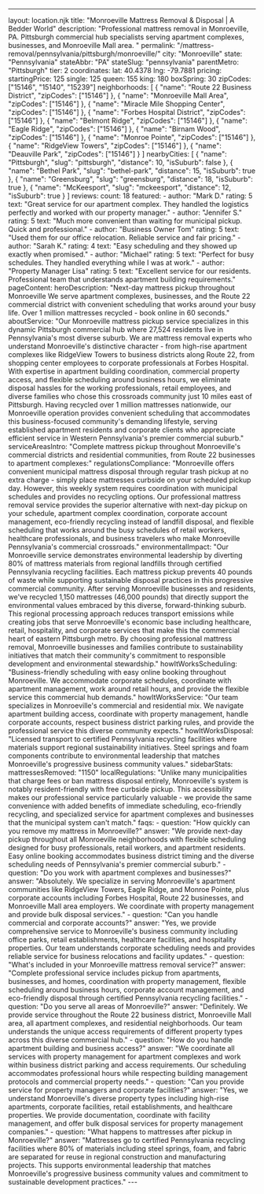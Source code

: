 ---
layout: location.njk
title: "Monroeville Mattress Removal & Disposal | A Bedder World"
description: "Professional mattress removal in Monroeville, PA. Pittsburgh commercial hub specialists serving apartment complexes, businesses, and Monroeville Mall area. "
permalink: "/mattress-removal/pennsylvania/pittsburgh/monroeville/"
city: "Monroeville" state: "Pennsylvania" stateAbbr: "PA" stateSlug: "pennsylvania" parentMetro: "Pittsburgh" tier: 2 coordinates: lat: 40.4378 lng: -79.7881 pricing: startingPrice: 125 single: 125 queen: 155 king: 180 boxSpring: 30 zipCodes: ["15146", "15140", "15239"] neighborhoods: [ { "name": "Route 22 Business District", "zipCodes": ["15146"] }, { "name": "Monroeville Mall Area", "zipCodes": ["15146"] }, { "name": "Miracle Mile Shopping Center", "zipCodes": ["15146"] }, { "name": "Forbes Hospital District", "zipCodes": ["15146"] }, { "name": "Belmont Ridge", "zipCodes": ["15146"] }, { "name": "Eagle Ridge", "zipCodes": ["15146"] }, { "name": "Birnam Wood", "zipCodes": ["15146"] }, { "name": "Monroe Pointe", "zipCodes": ["15146"] }, { "name": "RidgeView Towers", "zipCodes": ["15146"] }, { "name": "Deauville Park", "zipCodes": ["15146"] } ] nearbyCities: [ { "name": "Pittsburgh", "slug": "pittsburgh", "distance": 10, "isSuburb": false }, { "name": "Bethel Park", "slug": "bethel-park", "distance": 15, "isSuburb": true }, { "name": "Greensburg", "slug": "greensburg", "distance": 18, "isSuburb": true }, { "name": "McKeesport", "slug": "mckeesport", "distance": 12, "isSuburb": true } ] reviews: count: 18 featured: - author: "Mark D." rating: 5 text: "Great service for our apartment complex. They handled the logistics perfectly and worked with our property manager." - author: "Jennifer S." rating: 5 text: "Much more convenient than waiting for municipal pickup. Quick and professional." - author: "Business Owner Tom" rating: 5 text: "Used them for our office relocation. Reliable service and fair pricing." - author: "Sarah K." rating: 4 text: "Easy scheduling and they showed up exactly when promised." - author: "Michael" rating: 5 text: "Perfect for busy schedules. They handled everything while I was at work." - author: "Property Manager Lisa" rating: 5 text: "Excellent service for our residents. Professional team that understands apartment building requirements." pageContent: heroDescription: "Next-day mattress pickup throughout Monroeville We serve apartment complexes, businesses, and the Route 22 commercial district with convenient scheduling that works around your busy life. Over 1 million mattresses recycled - book online in 60 seconds." aboutService: "Our Monroeville mattress pickup service specializes in this dynamic Pittsburgh commercial hub where 27,524 residents live in Pennsylvania's most diverse suburb. We are mattress removal experts who understand Monroeville's distinctive character - from high-rise apartment complexes like RidgeView Towers to business districts along Route 22, from shopping center employees to corporate professionals at Forbes Hospital. With expertise in apartment building coordination, commercial property access, and flexible scheduling around business hours, we eliminate disposal hassles for the working professionals, retail employees, and diverse families who chose this crossroads community just 10 miles east of Pittsburgh. Having recycled over 1 million mattresses nationwide, our Monroeville operation provides convenient scheduling that accommodates this business-focused community's demanding lifestyle, serving established apartment residents and corporate clients who appreciate efficient service in Western Pennsylvania's premier commercial suburb." serviceAreasIntro: "Complete mattress pickup throughout Monroeville's commercial districts and residential communities, from Route 22 businesses to apartment complexes:" regulationsCompliance: "Monroeville offers convenient municipal mattress disposal through regular trash pickup at no extra charge - simply place mattresses curbside on your scheduled pickup day. However, this weekly system requires coordination with municipal schedules and provides no recycling options. Our professional mattress removal service provides the superior alternative with next-day pickup on your schedule, apartment complex coordination, corporate account management, eco-friendly recycling instead of landfill disposal, and flexible scheduling that works around the busy schedules of retail workers, healthcare professionals, and business travelers who make Monroeville Pennsylvania's commercial crossroads." environmentalImpact: "Our Monroeville service demonstrates environmental leadership by diverting 80% of mattress materials from regional landfills through certified Pennsylvania recycling facilities. Each mattress pickup prevents 40 pounds of waste while supporting sustainable disposal practices in this progressive commercial community. After serving Monroeville businesses and residents, we've recycled 1,150 mattresses (46,000 pounds) that directly support the environmental values embraced by this diverse, forward-thinking suburb. This regional processing approach reduces transport emissions while creating jobs that serve Monroeville's economic base including healthcare, retail, hospitality, and corporate services that make this the commercial heart of eastern Pittsburgh metro. By choosing professional mattress removal, Monroeville businesses and families contribute to sustainability initiatives that match their community's commitment to responsible development and environmental stewardship." howItWorksScheduling: "Business-friendly scheduling with easy online booking throughout Monroeville. We accommodate corporate schedules, coordinate with apartment management, work around retail hours, and provide the flexible service this commercial hub demands." howItWorksService: "Our team specializes in Monroeville's commercial and residential mix. We navigate apartment building access, coordinate with property management, handle corporate accounts, respect business district parking rules, and provide the professional service this diverse community expects." howItWorksDisposal: "Licensed transport to certified Pennsylvania recycling facilities where materials support regional sustainability initiatives. Steel springs and foam components contribute to environmental leadership that matches Monroeville's progressive business community values." sidebarStats: mattressesRemoved: "1150" localRegulations: "Unlike many municipalities that charge fees or ban mattress disposal entirely, Monroeville's system is notably resident-friendly with free curbside pickup. This accessibility makes our professional service particularly valuable - we provide the same convenience with added benefits of immediate scheduling, eco-friendly recycling, and specialized service for apartment complexes and businesses that the municipal system can't match." faqs: - question: "How quickly can you remove my mattress in Monroeville?" answer: "We provide next-day pickup throughout all Monroeville neighborhoods with flexible scheduling designed for busy professionals, retail workers, and apartment residents. Easy online booking accommodates business district timing and the diverse scheduling needs of Pennsylvania's premier commercial suburb." - question: "Do you work with apartment complexes and businesses?" answer: "Absolutely. We specialize in serving Monroeville's apartment communities like RidgeView Towers, Eagle Ridge, and Monroe Pointe, plus corporate accounts including Forbes Hospital, Route 22 businesses, and Monroeville Mall area employers. We coordinate with property management and provide bulk disposal services." - question: "Can you handle commercial and corporate accounts?" answer: "Yes, we provide comprehensive service to Monroeville's business community including office parks, retail establishments, healthcare facilities, and hospitality properties. Our team understands corporate scheduling needs and provides reliable service for business relocations and facility updates." - question: "What's included in your Monroeville mattress removal service?" answer: "Complete professional service includes pickup from apartments, businesses, and homes, coordination with property management, flexible scheduling around business hours, corporate account management, and eco-friendly disposal through certified Pennsylvania recycling facilities." - question: "Do you serve all areas of Monroeville?" answer: "Definitely. We provide service throughout the Route 22 business district, Monroeville Mall area, all apartment complexes, and residential neighborhoods. Our team understands the unique access requirements of different property types across this diverse commercial hub." - question: "How do you handle apartment building and business access?" answer: "We coordinate all services with property management for apartment complexes and work within business district parking and access requirements. Our scheduling accommodates professional hours while respecting building management protocols and commercial property needs." - question: "Can you provide service for property managers and corporate facilities?" answer: "Yes, we understand Monroeville's diverse property types including high-rise apartments, corporate facilities, retail establishments, and healthcare properties. We provide documentation, coordinate with facility management, and offer bulk disposal services for property management companies." - question: "What happens to mattresses after pickup in Monroeville?" answer: "Mattresses go to certified Pennsylvania recycling facilities where 80% of materials including steel springs, foam, and fabric are separated for reuse in regional construction and manufacturing projects. This supports environmental leadership that matches Monroeville's progressive business community values and commitment to sustainable development practices." ---